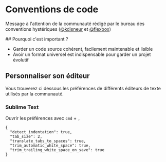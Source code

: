 <!--VarStream
title=Conventions de code
description=Conventions de code pour les projets de ChtiJS.
shortTitle=Conventions
shortDesc=Voir nos conventions
keywords.+=JavaScript
keywords.+=Guideline
-->

# Conventions de code

Message à l'attention de la communauté rédigé par le bureau des conventions hystériques ([@kdisneur](https://twitter.com/kdisneur) et [@flexbox](https://twitter.com/_flexbox))

## Pourquoi c'est important ?

* Garder un code source cohérent, facilement maintenable et lisible
* Avoir un format universel est indispensable pour garder un projet évolutif

## Personnaliser son éditeur

Vous trouverez ci dessous les préférences de différents éditeurs de texte utilisés par la communauté.

### Sublime Text

Ouvrir les préférences avec `cmd` + `,`

    {
      "detect_indentation": true,
      "tab_size": 2,
      "translate_tabs_to_spaces": true,
      "trim_automatic_white_space": true,
      "trim_trailing_white_space_on_save": true
    }
